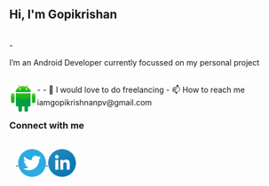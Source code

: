 <H2>Hi, I'm Gopikrishan</H2><br>
- <p>I’m an Android Developer currently focussed on my personal project</p><br>
- <img align="left" src="https://raw.githubusercontent.com/goputtanz/goputtanz/main/images/android.svg" alt="icon | Android" width="50px"/>
- 💞️ I would love to do freelancing
- 📫 How to reach me iamgopikrishnanpv@gmail.com
<h3>Connect with me</h3><br>
&nbsp&nbsp&nbsp<a href="https://twitter.com/Gopikrishnnpv?t=T-jis_LphGBc6pdRUpns_Q&s=09">
<img align="center" src="https://raw.githubusercontent.com/goputtanz/goputtanz/main/images/twitter.svg" alt="icon | Twitter" width="50px"/></a><a href="https://www.linkedin.com/in/gopi-krishnan-b46314210">
<img align="center" src="https://raw.githubusercontent.com/goputtanz/goputtanz/main/images/linkedin.svg" alt="icon | LinkedIn" width="50px"/>
</a>
</p>
 


